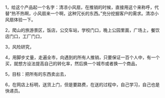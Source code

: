 1，给这个产品起一个名字：清凉小风扇，在推销的时候，直接用这个来称呼，代替“热不热啊，小风扇来一个啊，这种冗长的东西。”充分挖掘客户的需求。清凉小风扇体验一下。   

2，爬山的旅游景区，饭店，公交车站，学校门口，晚上公园里面，广场上，餐饮店门口，工厂门口，      

3，风险研究，

4，用脚步丈量，走遍全市，向遇到的所有人推销，只要保证一百个人中，有一个买，就想方设法提高自己的转化率，然后换一个城市或者换一个商品，

5，目标：把所有的东西卖出去，     

6，在网店上标明，送货上门，但是要路费，在送的过程中，自己学习，自己也是快递员。    

